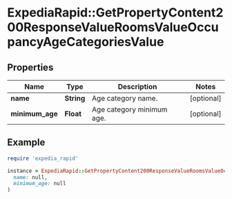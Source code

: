 # ExpediaRapid::GetPropertyContent200ResponseValueRoomsValueOccupancyAgeCategoriesValue

## Properties

| Name | Type | Description | Notes |
| ---- | ---- | ----------- | ----- |
| **name** | **String** | Age category name. | [optional] |
| **minimum_age** | **Float** | Age category minimum age. | [optional] |

## Example

```ruby
require 'expedia_rapid'

instance = ExpediaRapid::GetPropertyContent200ResponseValueRoomsValueOccupancyAgeCategoriesValue.new(
  name: null,
  minimum_age: null
)
```

